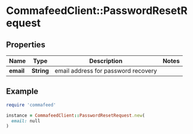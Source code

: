 # CommafeedClient::PasswordResetRequest

## Properties

| Name | Type | Description | Notes |
| ---- | ---- | ----------- | ----- |
| **email** | **String** | email address for password recovery |  |

## Example

```ruby
require 'commafeed'

instance = CommafeedClient::PasswordResetRequest.new(
  email: null
)
```

